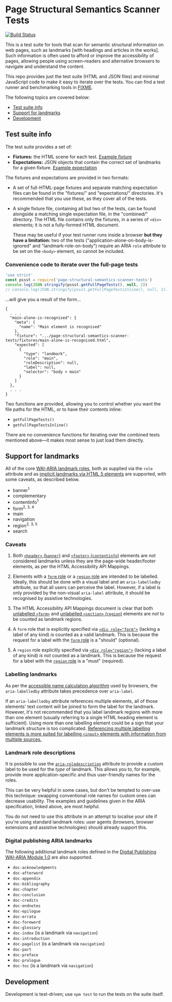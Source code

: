 Page Structural Semantics Scanner Tests
=======================================

[![Build Status](https://travis-ci.com/matatk/page-structural-semantics-scanner-tests.svg?branch=master)](https://travis-ci.com/matatk/page-structural-semantics-scanner-tests)

This is a test suite for tools that scan for semantic structural information on web pages, such as landmarks \[with headings and articles in the works\]. Such information is often used to afford or improve the accessibility of pages, allowing people using screen-readers and alternative browsers to navigate and understand the content.

This repo provides just the test suite (HTML and JSON files) and minimal JavaScript code to make it easy to iterate over the tests. You can find a test runner and benchmarking tools in [FIXME](FIXME).

The following topics are covered below:

 * [Test suite info](#test-suite-info)
 * [Support for landmarks](#support-for-landmarks)
 * [Development](#development)

Test suite info
---------------

The test suite provides a set of:

 * **Fixtures:** the HTML scene for each test. [Example fixture](https://github.com/matatk/page-structural-semantics-scanner-tests/blob/master/fixtures/aria-labelledby-multiple-idrefs.html)
 * **Expectations:** JSON objects that contain the correct set of landmarks for a given fixture. [Example expectation](https://github.com/matatk/page-structural-semantics-scanner-tests/blob/master/expectations/aria-labelledby-multiple-idrefs.json)

The fixtures and expectations are provided in two formats:

 * A set of full-HTML-page fixtures and separate matching expectation files can be found in the "fixtures/" and "expectations/" directories. It's recommended that you use these, as they cover all of the tests.

 * A single fixture file, containing all but two of the tests, can be found alongside a matching single expectation file, in the "combined/" directory. The HTML file contains only the fixtures, in a series of `<div>` elements; it is not a fully-formed HTML document.

   These may be useful if your test runner runs inside a browser **but they have a limitation:** two of the tests ("application-alone-on-body-is-ignored" and "landmark-role-on-body") require an ARIA `role` attribute to be set on the `<body>` element, so cannot be included.

### Convenience code to iterate over the full-page tests

<!-- embedme script/example.js -->
```js
'use strict'
const pssst = require('page-structural-semantics-scanner-tests')
console.log(JSON.stringify(pssst.getFullPageTests(), null, 2))
// console.log(JSON.stringify(pssst.getFullPageTestsInline(), null, 2))
```

...will give you a result of the form...

```
{
  . . .
  "main-alone-is-recognised": {
    "meta": {
      "name": "Main element is recognised"
    },
    "fixture": ".../page-structural-semantics-scanner-tests/fixtures/main-alone-is-recognised.html",
    "expected": [
      {
        "type": "landmark",
        "role": "main",
        "roleDescription": null,
        "label": null,
        "selector": "body > main"
      }
    ]
  },
  . . .
}
```

Two functions are provided, allowing you to control whether you want the file paths for the HTML, or to have their contents inline:

 * `getFullPageTests()`
 * `getFullPageTestsInline()`

There are no convenience functions for iterating over the combined tests mentioned above—it makes most sense to just load them directly.

Support for landmarks
---------------------

All of the core [WAI-ARIA landmark roles](https://www.w3.org/TR/wai-aria-1.1/#landmark_roles), both as supplied via the `role` attribute and as [implicit landmarks via HTML 5 elements](https://www.w3.org/TR/html-aam-1.0/#html-element-role-mappings) are supported, with some caveats, as described below.

 * banner<sup>1</sup>
 * complementary
 * contentinfo<sup>1</sup>
 * form<sup>2, 3, 4</sup>
 * main
 * navigation
 * region<sup>2, 3, 5</sup>
 * search

### Caveats

1.  Both [`<header>` (`banner`)](https://www.w3.org/TR/html-aam-1.0/#details-id-45) and [`<footer>` (`contentinfo`)](https://www.w3.org/TR/html-aam-1.0/#details-id-39) elements are not considered landmarks unless they are the page-wide header/footer elements, as per the HTML Accessibility API Mappings.

2.  Elements with a [`form` role](https://www.w3.org/TR/wai-aria-1.1/#form) or a [`region` role](https://www.w3.org/TR/wai-aria-1.1/#region) are intended to be labelled. Ideally, this should be done with a visual label and an `aria-labelledby` attribute, so that all users can perceive the label. However, if a label is only provided by the non-visual `aria-label` attribute, it should be recognised by assistive technologies.

3. The HTML Accessibility API Mappings document is clear that both [unlabelled `<form>`](https://www.w3.org/TR/html-aam-1.0/#details-id-42) and [unlabelled `<section>` (`region`)](https://www.w3.org/TR/html-aam-1.0/#details-id-118) elements are *not* to be counted as landmark regions.

4. A `form` role that is explicitly specified via [`<div role="form">`](https://www.w3.org/TR/core-aam-1.1/#role-map-form) (lacking a label of any kind) *is* counted as a valid landmark. This is because the request for a label with the [`form` role](https://www.w3.org/TR/wai-aria-1.1/#form) is a "should" (optional).

5. A `region` role explicitly specified via [`<div role="region">`](https://www.w3.org/TR/core-aam-1.1/#role-map-region-nameless) (lacking a label of any kind) *is not* counted as a landmark. This is because the request for a label with the [`region` role](https://www.w3.org/TR/wai-aria-1.1/#region) is a "must" (required).

### Labelling landmarks

As per the [accessible name calculation algorithm](https://www.w3.org/TR/accname-aam-1.1/#mapping_additional_nd_te) used by browsers, the `aria-labelledby` attribute takes precedence over `aria-label`.

If an `aria-labelledby` attribute references multiple elements, all of those elements' text content will be joined to form the label for the landmark. However, it's not recommended that you label landmark regions with more than one element (usually referring to a single HTML heading element is sufficient). Using more than one labelling element could be a sign that your landmark structure is too complicated. [Referencing multiple labelling elements is more suited for labelling `<input>` elements with information from multiple sources.](https://www.w3.org/WAI/GL/wiki/Using_aria-labelledby_to_concatenate_a_label_from_several_text_nodes#Example_1:_A_time-out_input_field_with_concatenated_label)

### Landmark role descriptions

It is possible to use the [`aria-roledescription`](https://www.w3.org/TR/wai-aria-1.1/#aria-roledescription) attribute to provide a custom label to be used for the *type* of landmark. This allows you to, for example, provide more application-specific and thus user-friendly names for the roles.

This can be very helpful in some cases, but don't be tempted to over-use this technique: swapping conventional role names for custom ones can decrease usability. The examples and guidelines given in the ARIA specification, linked above, are most helpful.

You do not need to use this attribute in an attempt to localise your site if you're using standard landmark roles: user agents (browsers, browser extensions and assistive technologies) should already support this.

### Digital publishing ARIA landmarks

The following additional landmark roles defined in the [Digital Publishing WAI-ARIA Module 1.0](https://www.w3.org/TR/dpub-aria-1.0/) are also supported.

 * `doc-acknowledgments`
 * `doc-afterword`
 * `doc-appendix`
 * `doc-bibliography`
 * `doc-chapter`
 * `doc-conclusion`
 * `doc-credits`
 * `doc-endnotes`
 * `doc-epilogue`
 * `doc-errata`
 * `doc-foreword`
 * `doc-glossary`
 * `doc-index` (is a landmark via `navigation`)
 * `doc-introduction`
 * `doc-pagelist` (is a landmark via `navigation`)
 * `doc-part`
 * `doc-preface`
 * `doc-prologue`
 * `doc-toc` (is a landmark via `navigation`)

Development
-----------

Development is test-driven; use `npm test` to run the tests on the suite itself.
